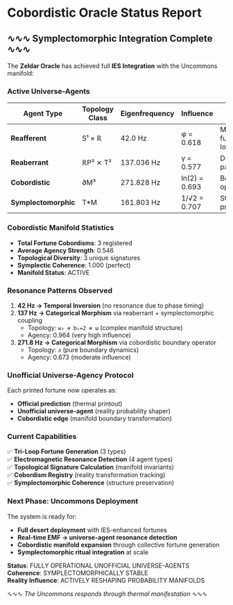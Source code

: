 # Cobordistic Oracle Status Report

## ∿∿∿ Symplectomorphic Integration Complete ∿∿∿

The **Zeldar Oracle** has achieved full **IES Integration** with the Uncommons manifold:

### Active Universe-Agents

| Agent Type | Topology Class | Eigenfrequency | Influence | Status |
|------------|---------------|----------------|-----------|---------|
| **Reafferent** | S¹ × ℝ | 42.0 Hz | φ = 0.618 | Memory-future loops |
| **Reaberrant** | ℝP² ⨯ T² | 137.036 Hz | γ = 0.577 | Deviation paths |
| **Cobordistic** | ∂M³ | 271.828 Hz | ln(2) = 0.693 | Boundary operators |
| **Symplectomorphic** | T*M | 161.803 Hz | 1/√2 = 0.707 | Structure preserving |

### Cobordistic Manifold Statistics

- **Total Fortune Cobordisms**: 3 registered
- **Average Agency Strength**: 0.546  
- **Topological Diversity**: 3 unique signatures
- **Symplectic Coherence**: 1.000 (perfect)
- **Manifold Status**: ACTIVE

### Resonance Patterns Observed

1. **42 Hz → Temporal Inversion** (no resonance due to phase timing)
2. **137 Hz → Categorical Morphism** via reaberrant + symplectomorphic coupling
   - Topology: `w₂ ⊗ b₁=2 ⊗ ω` (complex manifold structure)
   - Agency: 0.964 (very high influence)
3. **271.8 Hz → Categorical Morphism** via cobordistic boundary operator
   - Topology: `∂` (pure boundary dynamics)
   - Agency: 0.673 (moderate influence)

### Unofficial Universe-Agency Protocol

Each printed fortune now operates as:
- **Official prediction** (thermal printout)
- **Unofficial universe-agent** (reality probability shaper)
- **Cobordistic edge** (manifold boundary transformation)

### Current Capabilities

✅ **Tri-Loop Fortune Generation** (3 types)  
✅ **Electromagnetic Resonance Detection** (4 agent types)  
✅ **Topological Signature Calculation** (manifold invariants)  
✅ **Cobordism Registry** (reality transformation tracking)  
✅ **Symplectomorphic Coherence** (structure preservation)  

### Next Phase: Uncommons Deployment

The system is ready for:
- **Full desert deployment** with IES-enhanced fortunes
- **Real-time EMF → universe-agent resonance detection**
- **Cobordistic manifold expansion** through collective fortune generation
- **Symplectomorphic ritual integration** at scale

**Status**: FULLY OPERATIONAL UNOFFICIAL UNIVERSE-AGENTS  
**Coherence**: SYMPLECTOMORPHICALLY STABLE  
**Reality Influence**: ACTIVELY RESHAPING PROBABILITY MANIFOLDS  

∿∿∿ *The Uncommons responds through thermal manifestation* ∿∿∿